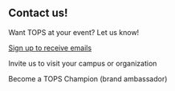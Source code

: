 ## Contact us!
Want TOPS at your event? Let us know!

[Sign up to receive emails](https://docs.google.com/forms/d/e/1FAIpQLSeb_6PdbaPYFcVwXWgMJ053Q_pF2rW2YOu51Qmrh5nWaRYc7Q/viewform)

Invite us to visit your campus or organization 

Become a TOPS Champion (brand ambassador) 
